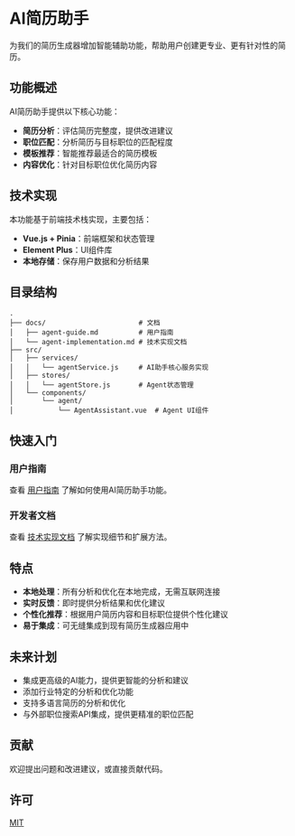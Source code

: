 # AI简历助手

为我们的简历生成器增加智能辅助功能，帮助用户创建更专业、更有针对性的简历。

## 功能概述

AI简历助手提供以下核心功能：

- **简历分析**：评估简历完整度，提供改进建议
- **职位匹配**：分析简历与目标职位的匹配程度
- **模板推荐**：智能推荐最适合的简历模板
- **内容优化**：针对目标职位优化简历内容

## 技术实现

本功能基于前端技术栈实现，主要包括：

- **Vue.js + Pinia**：前端框架和状态管理
- **Element Plus**：UI组件库
- **本地存储**：保存用户数据和分析结果

## 目录结构

```
.
├── docs/                       # 文档
│   ├── agent-guide.md          # 用户指南
│   └── agent-implementation.md # 技术实现文档
├── src/
│   ├── services/
│   │   └── agentService.js     # AI助手核心服务实现
│   ├── stores/
│   │   └── agentStore.js       # Agent状态管理
│   └── components/
│       └── agent/
│           └── AgentAssistant.vue  # Agent UI组件
```

## 快速入门

### 用户指南

查看 [用户指南](agent-guide.md) 了解如何使用AI简历助手功能。

### 开发者文档

查看 [技术实现文档](agent-implementation.md) 了解实现细节和扩展方法。

## 特点

- **本地处理**：所有分析和优化在本地完成，无需互联网连接
- **实时反馈**：即时提供分析结果和优化建议
- **个性化推荐**：根据用户简历内容和目标职位提供个性化建议
- **易于集成**：可无缝集成到现有简历生成器应用中

## 未来计划

- 集成更高级的AI能力，提供更智能的分析和建议
- 添加行业特定的分析和优化功能
- 支持多语言简历的分析和优化
- 与外部职位搜索API集成，提供更精准的职位匹配

## 贡献

欢迎提出问题和改进建议，或直接贡献代码。

## 许可

[MIT](LICENSE) 